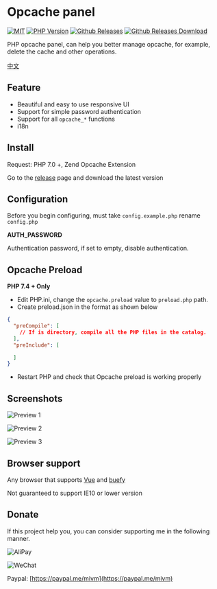 # Opcache panel

<a href="https://github.com/Hill-98/opcache-panel/blob/master/LICENSE"><img alt="MIT" src="https://img.shields.io/github/license/Hill-98/opcache-panel"></a>
<a href="https://packagist.org/packages/hill-98/opcache-panel"><img alt="PHP Version" src="https://img.shields.io/packagist/php-v/hill-98/opcache-panel"></a>
<a href="https://github.com/Hill-98/opcache-panel/releases"><img alt="Github Releases" src="https://img.shields.io/github/v/release/Hill-98/opcache-panel"></a>
<a href="https://github.com/Hill-98/opcache-panel/releases"><img alt="Github Releases Download" src="https://img.shields.io/github/downloads/Hill-98/opcache-panel/total"></a>

PHP opcache panel, can help you better manage opcache, for example, delete the cache and other operations.

[中文](https://github.com/Hill-98/opcache-panel/blob/master/README_cn.md)

## Feature

- Beautiful and easy to use responsive UI
- Support for simple password authentication
- Support for all `opcache_*` functions
- i18n

## Install

Request: PHP 7.0 +, Zend Opcache Extension

Go to the [release](https://github.com/Hill-98/opcache-panel/releases) page and download the latest version

## Configuration
Before you begin configuring, must take `config.example.php` rename `config.php`

**AUTH_PASSWORD**

Authentication password, if set to empty, disable authentication.

## Opcache Preload
**PHP 7.4 + Only**

* Edit PHP.ini, change the `opcache.preload` value to `preload.php` path.
* Create preload.json in the format as shown below
```json
{
  "preCompile": [
    // If is directory, compile all the PHP files in the catalog.
  ],
  "preInclude": [

  ]
}
```
* Restart PHP and check that Opcache preload is working properly

## Screenshots

![Preview 1](https://cdn.mivm.cn/image/opcache-panel/preview1.jpg)

![Preview 2](https://cdn.mivm.cn/image/opcache-panel/preview2.jpg)

![Preview 3](https://cdn.mivm.cn/image/opcache-panel/preview3.jpg)

## Browser support

Any browser that supports [Vue](https://github.com/vuejs/vue) and [buefy](https://github.com/buefy/buefy)

Not guaranteed to support IE10 or lower version

## Donate

If this project help you, you can consider supporting me in the following manner.

![AliPay](https://cdn.mivm.cn/image/qrcode/AliPay.png)

![WeChat](https://cdn.mivm.cn/image/qrcode/WeChatPay.png)

Paypal: [https://paypal.me/mivm](https://paypal.me/mivm)
